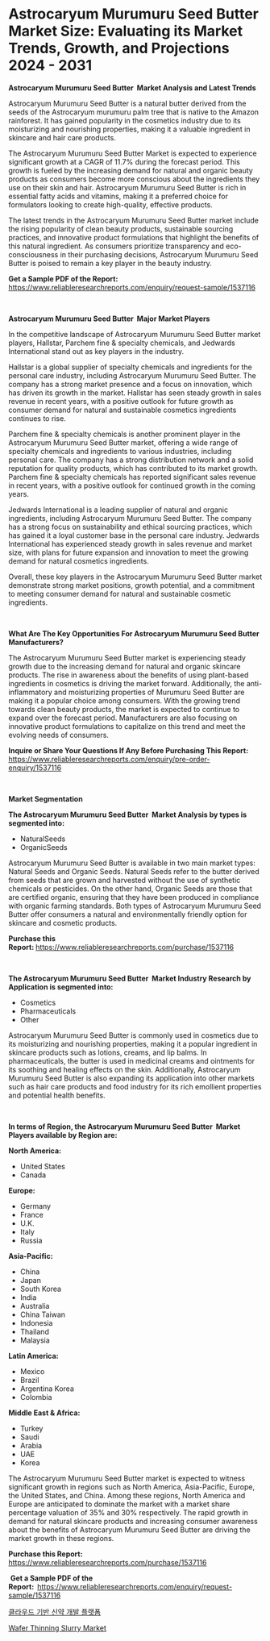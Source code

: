 <p><h1>Astrocaryum Murumuru Seed Butter  Market Size: Evaluating its Market Trends, Growth, and Projections 2024 - 2031</h1></p><p><strong>Astrocaryum Murumuru Seed Butter  Market Analysis and Latest Trends</strong></p>
<p><p>Astrocaryum Murumuru Seed Butter is a natural butter derived from the seeds of the Astrocaryum murumuru palm tree that is native to the Amazon rainforest. It has gained popularity in the cosmetics industry due to its moisturizing and nourishing properties, making it a valuable ingredient in skincare and hair care products.</p><p>The Astrocaryum Murumuru Seed Butter Market is expected to experience significant growth at a CAGR of 11.7% during the forecast period. This growth is fueled by the increasing demand for natural and organic beauty products as consumers become more conscious about the ingredients they use on their skin and hair. Astrocaryum Murumuru Seed Butter is rich in essential fatty acids and vitamins, making it a preferred choice for formulators looking to create high-quality, effective products.</p><p>The latest trends in the Astrocaryum Murumuru Seed Butter market include the rising popularity of clean beauty products, sustainable sourcing practices, and innovative product formulations that highlight the benefits of this natural ingredient. As consumers prioritize transparency and eco-consciousness in their purchasing decisions, Astrocaryum Murumuru Seed Butter is poised to remain a key player in the beauty industry.</p></p>
<p><strong>Get a Sample PDF of the Report:&nbsp;</strong> <a href="https://www.reliableresearchreports.com/enquiry/request-sample/1537116">https://www.reliableresearchreports.com/enquiry/request-sample/1537116</a></p>
<p>&nbsp;</p>
<p><strong>Astrocaryum Murumuru Seed Butter  Major Market Players</strong></p>
<p><p>In the competitive landscape of Astrocaryum Murumuru Seed Butter market players, Hallstar, Parchem fine & specialty chemicals, and Jedwards International stand out as key players in the industry. </p><p>Hallstar is a global supplier of specialty chemicals and ingredients for the personal care industry, including Astrocaryum Murumuru Seed Butter. The company has a strong market presence and a focus on innovation, which has driven its growth in the market. Hallstar has seen steady growth in sales revenue in recent years, with a positive outlook for future growth as consumer demand for natural and sustainable cosmetics ingredients continues to rise.</p><p>Parchem fine & specialty chemicals is another prominent player in the Astrocaryum Murumuru Seed Butter market, offering a wide range of specialty chemicals and ingredients to various industries, including personal care. The company has a strong distribution network and a solid reputation for quality products, which has contributed to its market growth. Parchem fine & specialty chemicals has reported significant sales revenue in recent years, with a positive outlook for continued growth in the coming years.</p><p>Jedwards International is a leading supplier of natural and organic ingredients, including Astrocaryum Murumuru Seed Butter. The company has a strong focus on sustainability and ethical sourcing practices, which has gained it a loyal customer base in the personal care industry. Jedwards International has experienced steady growth in sales revenue and market size, with plans for future expansion and innovation to meet the growing demand for natural cosmetics ingredients.</p><p>Overall, these key players in the Astrocaryum Murumuru Seed Butter market demonstrate strong market positions, growth potential, and a commitment to meeting consumer demand for natural and sustainable cosmetic ingredients.</p></p>
<p>&nbsp;</p>
<p><strong>What Are The Key Opportunities For Astrocaryum Murumuru Seed Butter  Manufacturers?</strong></p>
<p><p>The Astrocaryum Murumuru Seed Butter market is experiencing steady growth due to the increasing demand for natural and organic skincare products. The rise in awareness about the benefits of using plant-based ingredients in cosmetics is driving the market forward. Additionally, the anti-inflammatory and moisturizing properties of Murumuru Seed Butter are making it a popular choice among consumers. With the growing trend towards clean beauty products, the market is expected to continue to expand over the forecast period. Manufacturers are also focusing on innovative product formulations to capitalize on this trend and meet the evolving needs of consumers.</p></p>
<p><strong>Inquire or Share Your Questions If Any Before Purchasing This Report:</strong> <a href="https://www.reliableresearchreports.com/enquiry/pre-order-enquiry/1537116">https://www.reliableresearchreports.com/enquiry/pre-order-enquiry/1537116</a></p>
<p>&nbsp;</p>
<p><strong>Market Segmentation</strong></p>
<p><strong>The Astrocaryum Murumuru Seed Butter  Market Analysis by types is segmented into:</strong></p>
<p><ul><li>NaturalSeeds</li><li>OrganicSeeds</li></ul></p>
<p><p>Astrocaryum Murumuru Seed Butter is available in two main market types: Natural Seeds and Organic Seeds. Natural Seeds refer to the butter derived from seeds that are grown and harvested without the use of synthetic chemicals or pesticides. On the other hand, Organic Seeds are those that are certified organic, ensuring that they have been produced in compliance with organic farming standards. Both types of Astrocaryum Murumuru Seed Butter offer consumers a natural and environmentally friendly option for skincare and cosmetic products.</p></p>
<p><strong>Purchase this Report:&nbsp;</strong><a href="https://www.reliableresearchreports.com/purchase/1537116">https://www.reliableresearchreports.com/purchase/1537116</a></p>
<p>&nbsp;</p>
<p><strong>The Astrocaryum Murumuru Seed Butter  Market Industry Research by Application is segmented into:</strong></p>
<p><ul><li>Cosmetics</li><li>Pharmaceuticals</li><li>Other</li></ul></p>
<p><p>Astrocaryum Murumuru Seed Butter is commonly used in cosmetics due to its moisturizing and nourishing properties, making it a popular ingredient in skincare products such as lotions, creams, and lip balms. In pharmaceuticals, the butter is used in medicinal creams and ointments for its soothing and healing effects on the skin. Additionally, Astrocaryum Murumuru Seed Butter is also expanding its application into other markets such as hair care products and food industry for its rich emollient properties and potential health benefits.</p></p>
<p>&nbsp;</p>
<p><strong>In terms of Region, the Astrocaryum Murumuru Seed Butter  Market Players available by Region are:</strong></p>
<p>
    <p> <strong> North America: </strong>
        <ul>
            <li>United States</li>
            <li>Canada</li>
        </ul>
        </p> 
    <p> <strong> Europe: </strong>
        <ul>
            <li>Germany</li>
            <li>France</li>
            <li>U.K.</li>
            <li>Italy</li>
            <li>Russia</li>
        </ul>
        </p> 
    <p> <strong> Asia-Pacific: </strong>
        <ul>
            <li>China</li>
            <li>Japan</li>
            <li>South Korea</li>
            <li>India</li>
            <li>Australia</li>
            <li>China Taiwan</li>
            <li>Indonesia</li>
            <li>Thailand</li>
            <li>Malaysia</li>
        </ul>
        </p> 
    <p> <strong> Latin America: </strong>
        <ul>
            <li>Mexico</li>
            <li>Brazil</li>
            <li>Argentina Korea</li>
            <li>Colombia</li>
        </ul>
        </p> 
    <p> <strong> Middle East & Africa: </strong>
        <ul>
            <li>Turkey</li>
            <li>Saudi</li>
            <li>Arabia</li>
            <li>UAE</li>
            <li>Korea</li>
        </ul>
    </p>
    </p>
<p><p>The Astrocaryum Murumuru Seed Butter market is expected to witness significant growth in regions such as North America, Asia-Pacific, Europe, the United States, and China. Among these regions, North America and Europe are anticipated to dominate the market with a market share percentage valuation of 35% and 30% respectively. The rapid growth in demand for natural skincare products and increasing consumer awareness about the benefits of Astrocaryum Murumuru Seed Butter are driving the market growth in these regions.</p></p>
<p><strong>Purchase this Report: </strong><a href="https://www.reliableresearchreports.com/purchase/1537116">https://www.reliableresearchreports.com/purchase/1537116</a></p>
<p>&nbsp;<strong>Get a Sample PDF of the Report:&nbsp;&nbsp;</strong><a href="https://www.reliableresearchreports.com/enquiry/request-sample/1537116">https://www.reliableresearchreports.com/enquiry/request-sample/1537116</a></p>
<p><strong></strong></p>
<p><p><a href="https://medium.com/@lowellleke20231/%ED%81%B4%EB%9D%BC%EC%9A%B0%EB%93%9C-%EA%B8%B0%EB%B0%98%EC%9D%98-%EC%95%BD%EB%AC%BC-%EB%B0%9C%EA%B2%AC-%ED%94%8C%EB%9E%AB%ED%8F%BC-%EC%8B%9C%EC%9E%A5-%EC%A0%84%EB%A7%9D-%EC%8B%9C%EC%9E%A5-%EB%8F%99%ED%96%A5-%EC%84%B1%EC%9E%A5-2024%EB%85%84%EB%B6%80%ED%84%B0-2031%EB%85%84%EA%B9%8C%EC%A7%80-%EC%98%88%EC%B8%A1%EB%90%9C-%EA%B2%83-3356c45d69f7">클라우드 기반 신약 개발 플랫폼</a></p><p><a href="https://issuu.com/reportprime-2/docs/wafer-thinning-slurry-market-size-2030.pptx">Wafer Thinning Slurry Market</a></p></p>